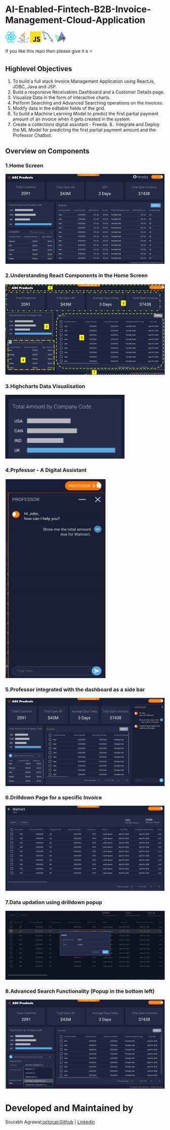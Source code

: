 # AI-Enabled-Fintech-B2B-Invoice-Management-Cloud-Application

<p float="left">
<img src="https://raw.githubusercontent.com/sourabhagrawal23/AI-Enabled-Fintech-B2B-Invoice-Management-Cloud-Application/eeab77d88796eeb90445bcafa788733e51a933fd/Screenshots/react.svg?token=AKSC3PUCVUC2QJW3773PL3TAO3AWU" alt="React" height="35" width="35"/>
<img src="https://raw.githubusercontent.com/sourabhagrawal23/AI-Enabled-Fintech-B2B-Invoice-Management-Cloud-Application/afcc5c4d7ca528fb1bcec68ca8dfad0446ed9fb2/Screenshots/java.svg?token=AKSC3PQVEFMTFGTF5SBZOT3AO3AEQ" alt="Java" height="35" width="35"/>
<img src="https://raw.githubusercontent.com/sourabhagrawal23/AI-Enabled-Fintech-B2B-Invoice-Management-Cloud-Application/afcc5c4d7ca528fb1bcec68ca8dfad0446ed9fb2/Screenshots/javascript.svg?token=AKSC3PWCE2VTFFYFHWRBUI3AO3AK4" alt="Javascript" height="35" width="35"/>
<img src="https://raw.githubusercontent.com/sourabhagrawal23/AI-Enabled-Fintech-B2B-Invoice-Management-Cloud-Application/afcc5c4d7ca528fb1bcec68ca8dfad0446ed9fb2/Screenshots/mysql.svg?token=AKSC3PQHU3WSDS2C7PP62PTAO3ALC" alt="Mysql" height="35" width="35"/>
<img src="https://raw.githubusercontent.com/sourabhagrawal23/AI-Enabled-Fintech-B2B-Invoice-Management-Cloud-Application/afcc5c4d7ca528fb1bcec68ca8dfad0446ed9fb2/Screenshots/highcharts.svg?token=AKSC3PWWKWBTFS5MZ3JFV5TAO3ALE" alt="Highcharts" height="35" width="35"/>
</p>

If you like this repo then please give it a ⭐️

## Highlevel Objectives

1. To build a full stack Invoice Management Application using ReactJs, JDBC, Java and JSP.
2. Build a responsive Receivables Dashboard and a Customer Details page.
3. Visualize Data in the form of interactive charts.
4. Perform Searching and Advanced Searching operations on the invoices.
5. Modify data in the editable fields of the grid.
6. To build a Machine Learning Model to predict the first partial payment amount of an
invoice when it gets created in the system.
7. Create a collections digital assistant - Freeda.
8.. Integrate and Deploy the ML Model for predicting the first partial payment amount and
the Professor Chatbot.


## Overview on Components

### 1.Home Screen
![0](https://github.com/sourabhagrawal23/AI-Enabled-Fintech-B2B-Invoice-Management-Cloud-Application/blob/main/Screenshots/HRC_1.png?raw=true)

### 2.Understanding React Components in the Home Screen

![1](https://github.com/sourabhagrawal23/AI-Enabled-Fintech-B2B-Invoice-Management-Cloud-Application/blob/main/Screenshots/HRC_6.png?raw=true)

### 3.Highcharts Data Visualisation

![2](https://github.com/sourabhagrawal23/AI-Enabled-Fintech-B2B-Invoice-Management-Cloud-Application/blob/main/Screenshots/HRC_7.png?raw=true)

### 4.Prpfessor - A Digital Assistant

![3](https://github.com/sourabhagrawal23/AI-Enabled-Fintech-B2B-Invoice-Management-Cloud-Application/blob/main/Screenshots/HRC_2.png?raw=true)

### 5.Professor integrated with the dashboard as a side bar

![4](https://github.com/sourabhagrawal23/AI-Enabled-Fintech-B2B-Invoice-Management-Cloud-Application/blob/main/Screenshots/HRC_3.png?raw=true)

### 6.Drilldown Page for a specific Invoice

![5](https://github.com/sourabhagrawal23/AI-Enabled-Fintech-B2B-Invoice-Management-Cloud-Application/blob/main/Screenshots/HRC_4.png?raw=true)

### 7.Data updation using drilldown popup

![6](https://github.com/sourabhagrawal23/AI-Enabled-Fintech-B2B-Invoice-Management-Cloud-Application/blob/main/Screenshots/HRC_5.png?raw=true)

### 8.Advanced Search Functionality (Popup in the bottom left)

![7](https://github.com/sourabhagrawal23/AI-Enabled-Fintech-B2B-Invoice-Management-Cloud-Application/blob/main/Screenshots/HRC_8.png?raw=true)


# Developed and Maintained by

Sourabh Agrawal[:octocat:Github](http://github.com/sourabhagrawal23) | [Linkedin](https://www.linkedin.com/in/sourabhkhs/)


